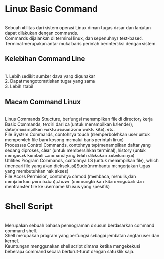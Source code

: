 # Linux Basic Command
<br/> Sebuah utilitas dari sistem operasi Linux diman tugas dasar dan lanjutan dapat dilakukan dengan commands.
<br/> Commands dijalankan di terminal linux, dan sepenuhnya test-based.
<br/> Terminal merupakan antar muka baris perintah berinteraksi dengan sistem.

## Kelebihan Command Line
<br/>1. Lebih sedikit sumber daya yang digunakan
<br/>2. Dapat mengotomatiskan tugas yang sama
<br/>3. Lebih stabil

## Macam Command Linux
<br/> Linus Commands Structure, berfungsi menampilkan file di directory kerja
<br/> Basic Commands, terdiri dari cal(untuk menampilkan kalender), date(menampilkan waktu sesuai zona waktu kita), etc.
<br/> File System Commands, contohnya touch (memperbolehkan user untuk memperoleh file baru kosong memalui baris perintah linux)
<br/> Processes Control Commands, contohnya top(menampilkan daftar yang sedang diproses, clear (untuk membersihkan terminal), history (untuk mengecek kembali command yang telah dilakukan sebelumnya) 
<br/> Utilities Program Commands, contohnya LS (untuk menampilkan file), which (mencari file yang akan dieksekusi)Sudo(membantu mengerjakan tugas yang membutuhkan hak akses)
<br/> File Acces Permision, contohnya chmod (membaca, menulis,dan menjalankan permission),chown (memungkinkan kita mengubah dan mentransfer file ke username khusus yang spesifik)

# Shell Script
<br/> Merupakan sebuah bahasa pemrograman disusun berdasarkan command command shell.
<br/> Shell merupakan program yang berfungsi sebagai jembatan angtar user dan kernel.
<br/> Keuntungan menggunakan shell script dimana ketika mengekekusi beberapa command secara berturut-turut dengan satu klik saja.

